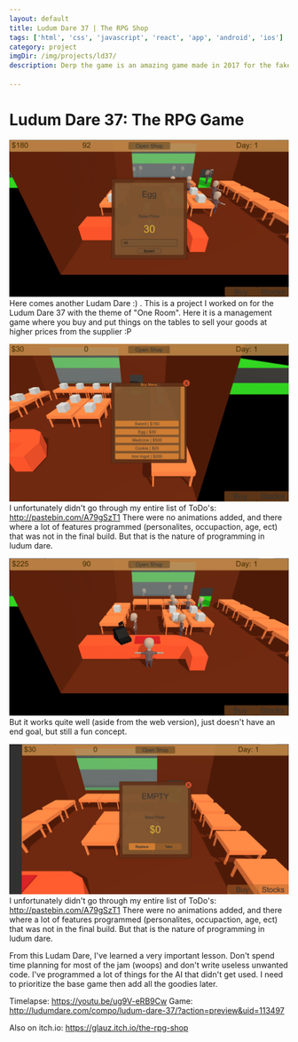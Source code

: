 ```yaml
---
layout: default
title: Ludum Dare 37 | The RPG Shop
tags: ['html', 'css', 'javascript', 'react', 'app', 'android', 'ios']
category: project
imgDir: /img/projects/ld37/
description: Derp the game is an amazing game made in 2017 for the fake game jam that doesn't exist. This is just a template for the games discription so don't take this to seriously. I could use lorem ipsum but this is more fun. Welp I need more lines so the quick brown fox jumped over the lazy dog.

---
```



Ludum Dare 37:  The RPG Game
================

![Picture](/img/projects/ld37/1.png)
Here comes another Ludam Dare :) . This is a project I worked on for the Ludum Dare 37 with the theme of "One Room". Here it is a management game where you buy and put things on the tables to sell your goods at higher prices from the supplier :P

![Picture](/img/projects/ld37/2.png)
I unfortunately didn't go through my entire list of ToDo's: http://pastebin.com/A79gSzT1 There were no animations added, and there where a lot of features programmed (personalites, occupaction, age, ect) that was not in the final build. But that is the nature of programming in ludum dare.

![Picture](/img/projects/ld37/3.png)
But it works quite well (aside from the web version), just doesn't have an end goal, but still a fun concept.

![Picture](/img/projects/ld37/4.png)
I unfortunately didn't go through my entire list of ToDo's: http://pastebin.com/A79gSzT1 There were no animations added, and there where a lot of features programmed (personalites, occupaction, age, ect) that was not in the final build. But that is the nature of programming in ludum dare.

From this Ludam Dare, I've learned a very important lesson. Don't spend time planning for most of the jam (woops) and don't write useless unwanted code. I've programmed a lot of things for the AI that didn't get used. I need to prioritize the base game then add all the goodies later. 

Timelapse: https://youtu.be/ug9V-eRB9Cw
Game: http://ludumdare.com/compo/ludum-dare-37/?action=preview&uid=113497

Also on itch.io:
https://glauz.itch.io/the-rpg-shop
